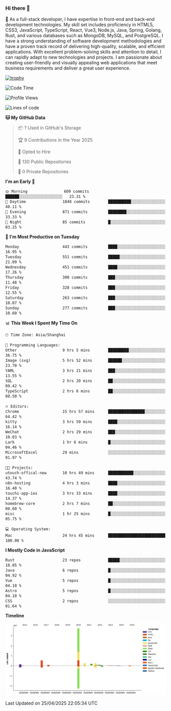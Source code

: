 ### Hi there 👋

🌱 As a full-stack developer, I have expertise in front-end and back-end development technologies. My skill set includes proficiency in HTML5, CSS3, JavaScript, TypeScript, React, Vue3, Node.js, Java, Spring, Golang, Rust, and various databases such as MongoDB, MySQL, and PostgreSQL. I have a strong understanding of software development methodologies and have a proven track record of delivering high-quality, scalable, and efficient applications. With excellent problem-solving skills and attention to detail, I can rapidly adapt to new technologies and projects. I am passionate about creating user-friendly and visually appealing web applications that meet business requirements and deliver a great user experience.

[![trophy](https://github-profile-trophy.vercel.app/?username=elton&rank=SECRET,SSS,SS,S,AAA,AA,A&theme=onedark&no-frame=true&margin-w=10)](https://github.com/ryo-ma/github-profile-trophy)

<!--START_SECTION:waka-->
![Code Time](http://img.shields.io/badge/Code%20Time-1%2C581%20hrs%206%20mins-blue)

![Profile Views](http://img.shields.io/badge/Profile%20Views-0-blue)

![Lines of code](https://img.shields.io/badge/From%20Hello%20World%20I%27ve%20Written-5.6%20million%20lines%20of%20code-blue)

**🐱 My GitHub Data** 

> 📦 ? Used in GitHub's Storage 
 > 
> 🏆 9 Contributions in the Year 2025
 > 
> 💼 Opted to Hire
 > 
> 📜 130 Public Repositories 
 > 
> 🔑 0 Private Repositories 
 > 
**I'm an Early 🐤** 

```text
🌞 Morning                609 commits         ██████░░░░░░░░░░░░░░░░░░░   23.31 % 
🌆 Daytime                1048 commits        ██████████░░░░░░░░░░░░░░░   40.11 % 
🌃 Evening                871 commits         ████████░░░░░░░░░░░░░░░░░   33.33 % 
🌙 Night                  85 commits          █░░░░░░░░░░░░░░░░░░░░░░░░   03.25 % 
```
📅 **I'm Most Productive on Tuesday** 

```text
Monday                   443 commits         ████░░░░░░░░░░░░░░░░░░░░░   16.95 % 
Tuesday                  551 commits         █████░░░░░░░░░░░░░░░░░░░░   21.09 % 
Wednesday                451 commits         ████░░░░░░░░░░░░░░░░░░░░░   17.26 % 
Thursday                 300 commits         ███░░░░░░░░░░░░░░░░░░░░░░   11.48 % 
Friday                   328 commits         ███░░░░░░░░░░░░░░░░░░░░░░   12.55 % 
Saturday                 263 commits         ███░░░░░░░░░░░░░░░░░░░░░░   10.07 % 
Sunday                   277 commits         ███░░░░░░░░░░░░░░░░░░░░░░   10.60 % 
```


📊 **This Week I Spent My Time On** 

```text
🕑︎ Time Zone: Asia/Shanghai

💬 Programming Languages: 
Other                    9 hrs 5 mins        █████████░░░░░░░░░░░░░░░░   36.75 % 
Image (svg)              5 hrs 52 mins       ██████░░░░░░░░░░░░░░░░░░░   23.70 % 
YAML                     3 hrs 21 mins       ███░░░░░░░░░░░░░░░░░░░░░░   13.55 % 
SQL                      2 hrs 20 mins       ██░░░░░░░░░░░░░░░░░░░░░░░   09.42 % 
TypeScript               2 hrs 6 mins        ██░░░░░░░░░░░░░░░░░░░░░░░   08.50 % 

🔥 Editors: 
Chrome                   15 hrs 57 mins      ████████████████░░░░░░░░░   64.42 % 
kitty                    3 hrs 59 mins       ████░░░░░░░░░░░░░░░░░░░░░   16.14 % 
WeChat                   2 hrs 29 mins       ███░░░░░░░░░░░░░░░░░░░░░░   10.03 % 
Lark                     1 hr 6 mins         █░░░░░░░░░░░░░░░░░░░░░░░░   04.46 % 
MicrosoftExcel           29 mins             ░░░░░░░░░░░░░░░░░░░░░░░░░   01.97 % 

🐱‍💻 Projects: 
utouch-offical-new       10 hrs 49 mins      ███████████░░░░░░░░░░░░░░   43.74 % 
n8n-hosting              4 hrs 3 mins        ████░░░░░░░░░░░░░░░░░░░░░   16.40 % 
touchi-app-ios           3 hrs 33 mins       ████░░░░░░░░░░░░░░░░░░░░░   14.37 % 
homebrew-core            2 hrs 7 mins        ██░░░░░░░░░░░░░░░░░░░░░░░   08.60 % 
misc                     1 hr 25 mins        █░░░░░░░░░░░░░░░░░░░░░░░░   05.75 % 

💻 Operating System: 
Mac                      24 hrs 45 mins      █████████████████████████   100.00 % 
```

**I Mostly Code in JavaScript** 

```text
Rust                     23 repos            █████░░░░░░░░░░░░░░░░░░░░   18.85 % 
Java                     6 repos             █░░░░░░░░░░░░░░░░░░░░░░░░   04.92 % 
Vue                      5 repos             █░░░░░░░░░░░░░░░░░░░░░░░░   04.10 % 
Astro                    5 repos             █░░░░░░░░░░░░░░░░░░░░░░░░   04.10 % 
CSS                      2 repos             ░░░░░░░░░░░░░░░░░░░░░░░░░   01.64 % 
```



**Timeline**

![Lines of Code chart](https://raw.githubusercontent.com/elton/elton/main/assets/bar_graph.png)


 Last Updated on 25/04/2025 22:05:34 UTC
<!--END_SECTION:waka-->

<!--
**elton/elton** is a ✨ _special_ ✨ repository because its `README.md` (this file) appears on your GitHub profile.

Here are some ideas to get you started:

- 🔭 I’m currently working on ...
- 🌱 I’m currently learning ...
- 👯 I’m looking to collaborate on ...
- 🤔 I’m looking for help with ...
- 💬 Ask me about ...
- 📫 How to reach me: ...
- 😄 Pronouns: ...
- ⚡ Fun fact: ...
-->
